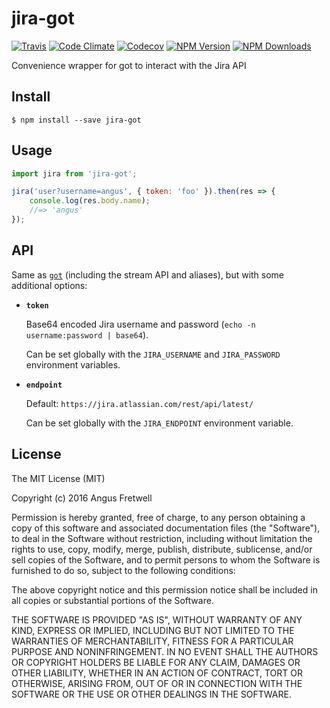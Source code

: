 jira-got
========

[![Travis](https://img.shields.io/travis/angusfretwell/jira-got.svg)](https://travis-ci.org/angusfretwell/jira-got)
[![Code Climate](https://img.shields.io/codeclimate/github/angusfretwell/jira-got.svg)](https://codeclimate.com/github/angusfretwell/jira-got)
[![Codecov](https://img.shields.io/codecov/c/github/angusfretwell/jira-got.svg)](https://codecov.io/github/angusfretwell/jira-got)
[![NPM Version](http://img.shields.io/npm/v/jira-got.svg)](https://www.npmjs.org/package/jira-got)
[![NPM Downloads](https://img.shields.io/npm/dm/jira-got.svg)](https://www.npmjs.org/package/jira-got)

Convenience wrapper for got to interact with the Jira API

Install
-------

```
$ npm install --save jira-got
```

Usage
-----

```js
import jira from 'jira-got';

jira('user?username=angus', { token: 'foo' }).then(res => {
	console.log(res.body.name);
	//=> 'angus'
});
```

API
---

Same as [`got`](https://github.com/sindresorhus/got) (including the stream API and aliases), but with some additional options:

- **`token`**

	Base64 encoded Jira username and password (`echo -n username:password | base64`).

	Can be set globally with the `JIRA_USERNAME` and `JIRA_PASSWORD` environment variables.

- **`endpoint`**

	Default: `https://jira.atlassian.com/rest/api/latest/`

	Can be set globally with the `JIRA_ENDPOINT` environment variable.

License
-------

The MIT License (MIT)

Copyright (c) 2016 Angus Fretwell

Permission is hereby granted, free of charge, to any person obtaining a copy of this software and associated documentation files (the "Software"), to deal in the Software without restriction, including without limitation the rights to use, copy, modify, merge, publish, distribute, sublicense, and/or sell copies of the Software, and to permit persons to whom the Software is furnished to do so, subject to the following conditions:

The above copyright notice and this permission notice shall be included in all copies or substantial portions of the Software.

THE SOFTWARE IS PROVIDED "AS IS", WITHOUT WARRANTY OF ANY KIND, EXPRESS OR IMPLIED, INCLUDING BUT NOT LIMITED TO THE WARRANTIES OF MERCHANTABILITY, FITNESS FOR A PARTICULAR PURPOSE AND NONINFRINGEMENT. IN NO EVENT SHALL THE AUTHORS OR COPYRIGHT HOLDERS BE LIABLE FOR ANY CLAIM, DAMAGES OR OTHER LIABILITY, WHETHER IN AN ACTION OF CONTRACT, TORT OR OTHERWISE, ARISING FROM, OUT OF OR IN CONNECTION WITH THE SOFTWARE OR THE USE OR OTHER DEALINGS IN THE SOFTWARE.
